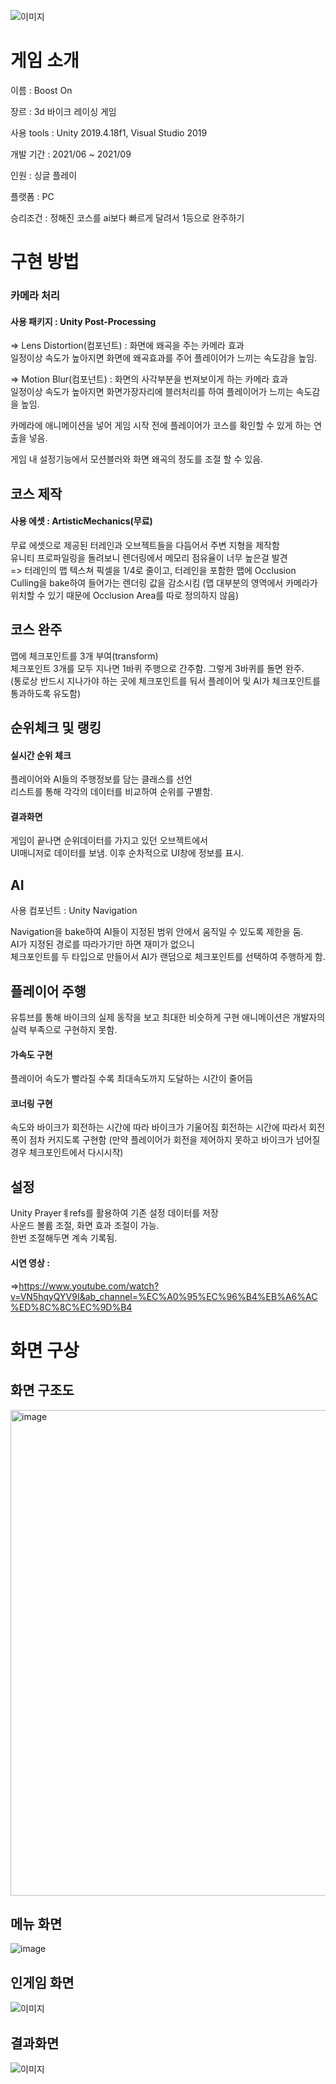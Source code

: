 
![이미지](https://cdn.discordapp.com/attachments/892285347352936470/930510454109904956/unknown.png)  

# 게임 소개  

이름 : Boost On

장르 : 3d 바이크 레이싱 게임

사용 tools : Unity 2019.4.18f1, Visual Studio 2019

개발 기간 : 2021/06 ~ 2021/09

인원 : 싱글 플레이

플랫폼 : PC

승리조건 : 정해진 코스를 ai보다 빠르게 달려서 1등으로 완주하기  
  
  
# 구현 방법  

### 카메라 처리  

#### 사용 패키지 : Unity Post-Processing

=> Lens Distortion(컴포넌트) : 화면에 왜곡을 주는 카메라 효과   
일정이상 속도가 높아지면 화면에 왜곡효과를 주어 플레이어가 느끼는 속도감을 높임.  

=> Motion Blur(컴포넌트) : 화면의 사각부분을 번져보이게 하는 카메라 효과  
일정이상 속도가 높아지면 화면가장자리에 블러처리를 하여 플레이어가 느끼는 속도감을 높임.  

카메라에 애니메이션을 넣어 게임 시작 전에 플레이어가 코스를 확인할 수 있게 하는 연출을 넣음.  

게임 내 설정기능에서 모션블러와 화면 왜곡의 정도를 조절 할 수 있음.

## 코스 제작  

#### 사용 에셋 : ArtisticMechanics(무료)

무료 에셋으로 제공된 터레인과 오브젝트들을 다듬어서 주변 지형을 제작함    
유니티 프로파일링을 돌려보니 렌더링에서 메모리 점유율이 너무 높은걸 발견    
=> 터레인의 맵 텍스쳐 픽셀을 1/4로 줄이고, 터레인을 포함한 맵에 Occlusion Culling을 bake하여 들어가는 렌더링 값을 감소시킴
(맵 대부분의 영역에서 카메라가 위치할 수 있기 때문에 Occlusion Area를 따로 정의하지 않음)

## 코스 완주

 맵에 체크포인트를 3개 부여(transform)  
체크포인트 3개를 모두 지나면 1바퀴 주행으로 간주함. 그렇게 3바퀴를 돌면 완주.  
(통로상 반드시 지나가야 하는 곳에 체크포인트를 둬서 플레이어 및 AI가 체크포인트를 통과하도록 유도함)  

## 순위체크 및 랭킹  

#### 실시간 순위 체크  

플레이어와 AI들의 주행정보를 담는 클래스를 선언  
리스트를 통해 각각의 데이터를 비교하여 순위를 구별함.  

#### 결과화면

게임이 끝나면 순위데이터를 가지고 있던 오브젝트에서  
UI매니저로 데이터를 보냄. 이후 순차적으로 UI창에 정보를 표시.  

## AI  

사용 컴포넌트 : Unity Navigation

Navigation을 bake하여 AI들이 지정된 범위 안에서 움직일 수 있도록 제한을 둠.  
AI가 지정된 경로를 따라가기만 하면 재미가 없으니  
체크포인트를 두 타입으로 만들어서 AI가 랜덤으로 체크포인트를 선택하여 주행하게 함.  

## 플레이어 주행

유튜브를 통해 바이크의 실제 동작을 보고 최대한 비슷하게 구현
애니메이션은 개발자의 실력 부족으로 구현하지 못함.

#### 가속도 구현  
플레이어 속도가 빨라질 수록 최대속도까지 도달하는 시간이 줄어듬

#### 코너링 구현
속도와 바이크가 회전하는 시간에 따라 바이크가 기울어짐
회전하는 시간에 따라서 회전 폭이 점차 커지도록 구현함
(만약 플레이어가 회전을 제어하지 못하고 바이크가 넘어질 경우 체크포인트에서 다시시작)

## 설정

Unity Prayerㅖrefs를 활용하여 기존 설정 데이터를 저장  
사운드 볼륨 조절, 화면 효과 조절이 가능.  
한번 조절해두면 계속 기록됨.

#### 시연 영상 : 
  =>https://www.youtube.com/watch?v=VN5hqyQYV9I&ab_channel=%EC%A0%95%EC%96%B4%EB%A6%AC%ED%8C%8C%EC%9D%B4
  
# 화면 구상  

## 화면 구조도  
<img width="777" alt="image" src="https://user-images.githubusercontent.com/68889645/179690121-84705d85-8054-4f91-a515-a5e986d6068f.png">  

## 메뉴 화면  
![image](https://user-images.githubusercontent.com/68889645/160330042-c0ca5562-3032-40e0-b25d-9f41c6bfe394.png)

## 인게임 화면  
![이미지](https://cdn.discordapp.com/attachments/892285347352936470/930491981010960504/unknown.png)  

## 결과화면  
![이미지](https://cdn.discordapp.com/attachments/892285347352936470/930512943060222033/unknown.png) 

 


